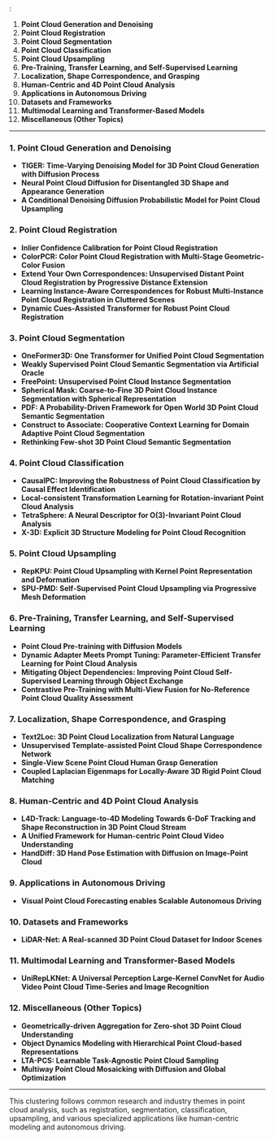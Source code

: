 :

1. **Point Cloud Generation and Denoising**
2. **Point Cloud Registration**
3. **Point Cloud Segmentation**
4. **Point Cloud Classification**
5. **Point Cloud Upsampling**
6. **Pre-Training, Transfer Learning, and Self-Supervised Learning**
7. **Localization, Shape Correspondence, and Grasping**
8. **Human-Centric and 4D Point Cloud Analysis**
9. **Applications in Autonomous Driving**
10. **Datasets and Frameworks**
11. **Multimodal Learning and Transformer-Based Models**
12. **Miscellaneous (Other Topics)**

---

### 1. **Point Cloud Generation and Denoising**
- **TIGER: Time-Varying Denoising Model for 3D Point Cloud Generation with Diffusion Process**
- **Neural Point Cloud Diffusion for Disentangled 3D Shape and Appearance Generation**
- **A Conditional Denoising Diffusion Probabilistic Model for Point Cloud Upsampling**

### 2. **Point Cloud Registration**
- **Inlier Confidence Calibration for Point Cloud Registration**
- **ColorPCR: Color Point Cloud Registration with Multi-Stage Geometric-Color Fusion**
- **Extend Your Own Correspondences: Unsupervised Distant Point Cloud Registration by Progressive Distance Extension**
- **Learning Instance-Aware Correspondences for Robust Multi-Instance Point Cloud Registration in Cluttered Scenes**
- **Dynamic Cues-Assisted Transformer for Robust Point Cloud Registration**

### 3. **Point Cloud Segmentation**
- **OneFormer3D: One Transformer for Unified Point Cloud Segmentation**
- **Weakly Supervised Point Cloud Semantic Segmentation via Artificial Oracle**
- **FreePoint: Unsupervised Point Cloud Instance Segmentation**
- **Spherical Mask: Coarse-to-Fine 3D Point Cloud Instance Segmentation with Spherical Representation**
- **PDF: A Probability-Driven Framework for Open World 3D Point Cloud Semantic Segmentation**
- **Construct to Associate: Cooperative Context Learning for Domain Adaptive Point Cloud Segmentation**
- **Rethinking Few-shot 3D Point Cloud Semantic Segmentation**

### 4. **Point Cloud Classification**
- **CausalPC: Improving the Robustness of Point Cloud Classification by Causal Effect Identification**
- **Local-consistent Transformation Learning for Rotation-invariant Point Cloud Analysis**
- **TetraSphere: A Neural Descriptor for O(3)-Invariant Point Cloud Analysis**
- **X-3D: Explicit 3D Structure Modeling for Point Cloud Recognition**

### 5. **Point Cloud Upsampling**
- **RepKPU: Point Cloud Upsampling with Kernel Point Representation and Deformation**
- **SPU-PMD: Self-Supervised Point Cloud Upsampling via Progressive Mesh Deformation**

### 6. **Pre-Training, Transfer Learning, and Self-Supervised Learning**
- **Point Cloud Pre-training with Diffusion Models**
- **Dynamic Adapter Meets Prompt Tuning: Parameter-Efficient Transfer Learning for Point Cloud Analysis**
- **Mitigating Object Dependencies: Improving Point Cloud Self-Supervised Learning through Object Exchange**
- **Contrastive Pre-Training with Multi-View Fusion for No-Reference Point Cloud Quality Assessment**

### 7. **Localization, Shape Correspondence, and Grasping**
- **Text2Loc: 3D Point Cloud Localization from Natural Language**
- **Unsupervised Template-assisted Point Cloud Shape Correspondence Network**
- **Single-View Scene Point Cloud Human Grasp Generation**
- **Coupled Laplacian Eigenmaps for Locally-Aware 3D Rigid Point Cloud Matching**

### 8. **Human-Centric and 4D Point Cloud Analysis**
- **L4D-Track: Language-to-4D Modeling Towards 6-DoF Tracking and Shape Reconstruction in 3D Point Cloud Stream**
- **A Unified Framework for Human-centric Point Cloud Video Understanding**
- **HandDiff: 3D Hand Pose Estimation with Diffusion on Image-Point Cloud**

### 9. **Applications in Autonomous Driving**
- **Visual Point Cloud Forecasting enables Scalable Autonomous Driving**

### 10. **Datasets and Frameworks**
- **LiDAR-Net: A Real-scanned 3D Point Cloud Dataset for Indoor Scenes**

### 11. **Multimodal Learning and Transformer-Based Models**
- **UniRepLKNet: A Universal Perception Large-Kernel ConvNet for Audio Video Point Cloud Time-Series and Image Recognition**

### 12. **Miscellaneous (Other Topics)**
- **Geometrically-driven Aggregation for Zero-shot 3D Point Cloud Understanding**
- **Object Dynamics Modeling with Hierarchical Point Cloud-based Representations**
- **LTA-PCS: Learnable Task-Agnostic Point Cloud Sampling**
- **Multiway Point Cloud Mosaicking with Diffusion and Global Optimization**

---

This clustering follows common research and industry themes in point cloud analysis, such as registration, segmentation, classification, upsampling, and various specialized applications like human-centric modeling and autonomous driving.
